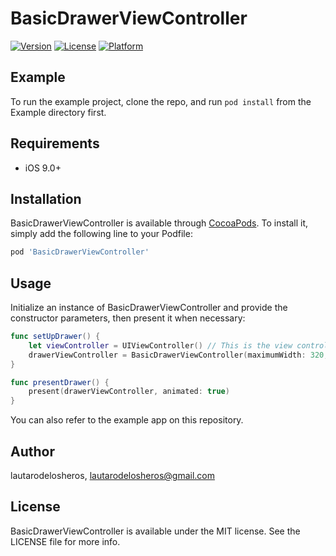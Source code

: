 # BasicDrawerViewController

[![Version](https://img.shields.io/cocoapods/v/BasicDrawerViewController.svg?style=flat)](https://cocoapods.org/pods/BasicDrawerViewController)
[![License](https://img.shields.io/cocoapods/l/BasicDrawerViewController.svg?style=flat)](https://cocoapods.org/pods/BasicDrawerViewController)
[![Platform](https://img.shields.io/cocoapods/p/BasicDrawerViewController.svg?style=flat)](https://cocoapods.org/pods/BasicDrawerViewController)

## Example

To run the example project, clone the repo, and run `pod install` from the Example directory first.

## Requirements

- iOS 9.0+

## Installation

BasicDrawerViewController is available through [CocoaPods](https://cocoapods.org). To install
it, simply add the following line to your Podfile:

```ruby
pod 'BasicDrawerViewController'
```

## Usage

Initialize an instance of BasicDrawerViewController and provide the constructor parameters, then present it when necessary:

```swift
func setUpDrawer() {
    let viewController = UIViewController() // This is the view controller that will get displayed inside the drawer.
    drawerViewController = BasicDrawerViewController(maximumWidth: 320, viewController: viewController)
}

func presentDrawer() {
    present(drawerViewController, animated: true)
}
```

You can also refer to the example app on this repository.

## Author

lautarodelosheros, lautarodelosheros@gmail.com

## License

BasicDrawerViewController is available under the MIT license. See the LICENSE file for more info.
